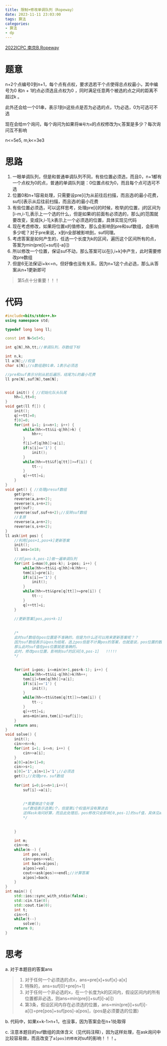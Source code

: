 ```yaml
---
title: 限制+修改单调队列（Ropeway）
date: 2023-11-11 23:03:00
tags: 算法
categories: 
- 算法
- dp
---
```




[2022ICPC 南京B.Ropeway](https://codeforces.com/gym/104128/problem/B)



# 题意

n+2个点编号0到n+1，每个点有点权，要求选若干个点使得总点权最小，其中编号为0 和n + 1的点必须选且点权为0 ，同时满足任意两个被选的点之间的距离不超过k 。

此外还会给一个01串，表示1到n这些点是否为必选的点，1为必选，0为可选可不选

现在会给m个询问，每个询问为如果将`编号为x`的点权修改为v,答案是多少？每次询问互不影响

n<=5e5,	m,k<=3e3



# 思路

1. 一眼单调队列，但是和普通单调队列不同，有些位置必须选，而且0，n+1都有一个点权为0的点，普通的单调队列是：0位置点权为0，而且每个点可选可不选
2. 位置0和n+1容易处理，只需要设pre\[i]为从前往后扫描，而且选i的最小花费，suf\[i]表示从后往前扫描，而且选i的最小花费
3. 有些位置必须选，可以这样思考，处理pre\[i]的时候，枚举j的位置，j的区间为\[i-m,i-1],表示上一个选的什么，但是如果i的前面有必须选的，那么j的范围就要改变，变成\[k,i-1],k表示上一个必须选的位置，具体实现见代码
4. 现在考虑修改，如果将位置x的值修改，那么会影响到pre和suf数组，会影响多少呢？对于pre来说，x到n全部被影响到，suf同理。
5. 考虑答案是如何产生的，任选一个长度为k的区间，遍历这个区间所有的点，答案为min(pre[i]+suf[i]-a[i])
6. 所以修改一个位置，保证suf不动，那么答案可以在\[i,i+k]中产生，此时需要修改pre数组
7. 但是6无法保证i+k<=n，但好像也没有关系，因为n+1这个点必选，那么从答案从n+1更新即可



> 第5点十分重要！！！



# 代码





```cpp
#include<bits/stdc++.h>
using namespace std;

typedef long long ll;

const int N=5e5+5;

int q[N],hh,tt;//单调队列，存数组下标 

int n,k;
ll a[N];//权值 
char s[N];//s数组是01串，1表示必须选

//pre和suf表示分别从前后遍历，结尾为i的最小花费
ll pre[N],suf[N],tem[N];


void init() { //初始化队头队尾
	hh=1,tt=0;
}
void get(ll f[]) {
	init();
	q[++tt]=0;
	f[0]=0;
	for(int i=1; i<=n+1; i++) {
		while(hh<=tt&&i-q[hh]>k) {
			hh++;
		}
		f[i]=f[q[hh]]+a[i];
		if(s[i]=='1') {
			init();
		}
		while(hh<=tt&&f[q[tt]]>=f[i]) {
			tt--;
		}
		q[++tt]=i;
	}
}
void get() { //处理presuf数组
	get(pre);
	reverse(a,a+n+2);
	reverse(s,s+n+2);
	get(suf);
	reverse(suf,suf+n+2);//反转suf数组
	//复原
	reverse(a,a+n+2);
	reverse(s,s+n+2);
}
ll ask(int pos) {
	//利用[pos+1,pos+k]更新答案
	init();
	ll ans=1e18;
	
	//对[pos-k,pos-1]做一遍单调队列
	for(int i=max(0,pos-k); i<pos; i++) {
		while(hh<=tt&&i-q[hh]>k)hh++;
		tem[i]=pre[i];
		if(s[i]=='1') {
			init();
		}
		while(hh<=tt&&pre[q[tt]]>=pre[i]) {
			tt--;
		}
		q[++tt]=i;
	}
	 
	//更新答案[pos,pos+k-1] 
    
    
    /*
    此时suf数组在pos位置是不准确的，但是为什么还可以用来更新答案呢？？
	因为suf数组表示以pos为结尾，选上pos但是不计算pos的答案，也就是说，pos位置的数无论是多少，都不影响suf
	那么此时suf值在pos位置就是准确的。
	此时，修改pos位置，影响到suf的区间[0,pos-1]	!!!!!
    */
    
    
	for(int i=pos; i<=min(n+1,pos+k-1); i++) {
		while(hh<=tt&&i-q[hh]>k)hh++;
		tem[i]=tem[q[hh]]+a[i];
		if(s[i]=='1') {
			init();
		}
		while(hh<=tt&&tem[q[tt]]>=tem[i]) {
			tt--;
		}
		q[++tt]=i;
		ans=min(ans,tem[i]+suf[i]);
	}
	return ans;
}
void solve() {
	init();
	cin>>n>>k;
	for(int i=1; i<=n; i++) {
		cin>>a[i];
	}
	a[0]=a[n+1]=0;
	cin>>s+1;
	s[0]='1',s[n+1]='1';//必须选
	get();//处理pre，suf数组
	
	for(int i=0;i<=n+1;i++){
		suf[i]-=a[i];
        
        
		/*需要做这个处理
		suf数组表示选第i个，但是第i个权值并没有算进去
		这样ask询问好算，而且此处理后，pos修改只会影响[0,pos-1]的suf值，具体见ask处
		*/
        
        
	}

	int m;
	cin>>m;
	while(m--) {
		int pos,val;
		cin>>pos>>val;
		int back=a[pos];
		a[pos]=val;
		cout<<ask(pos)<<endl;//计算答案
		a[pos]=back;
	}
}
int main() {
	std::ios::sync_with_stdio(false);
	std::cin.tie(0);
	std::cout.tie(0);
	int t;
	cin>>t;
	while(t--)
		solve();
	return 0;
}
```





# 思考

a.	对于本题目的答案ans

>1. 对于任何一个必须选的点x，ans=pre[x]+suf[x]-a[x]
>2. 特殊的，ans=suf[0]+pre[n+1]
>3. 对于任何一个非必选的x，在一个长度为k的区间内，假设区间内的所有位置都非必选，则ans=min(pre[i]+suf[i]-a[i])
>4. 第3条，假设区间内存在必须选的位置，ans=min(pre[i]+suf[i]-a[i])=pre[pos]+suf[pos]-a[pos]，(pos是必须要选的位置)



b.	代码中，如果x+k-1>n+1，也没事，因为答案会在n+1处取得

c.     注意本题目的suf数组的具体含义（见代码注释），因为这样处理，在ask询问中比较容易做，而且改变了`a[pos]的修改`对suf的影响！！！。

